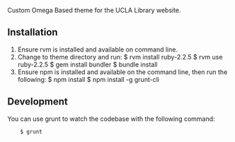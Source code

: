 Custom Omega Based theme for the UCLA Library website.

Installation
------------

1. Ensure rvm is installed and available on command line.
2. Change to theme directory and run:
        $ rvm install ruby-2.2.5
        $ rvm use ruby-2.2.5
        $ gem install bundler
        $ bundle install
3. Ensure npm is installed and available on the command line, then run the following:
        $ npm install
        $ npm install -g grunt-cli

Development
-----------

You can use grunt to watch the codebase with the following command:

        $ grunt

